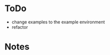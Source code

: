 ToDo
=========================================
- change examples to the example environment
- refactor


Notes
=========================================

